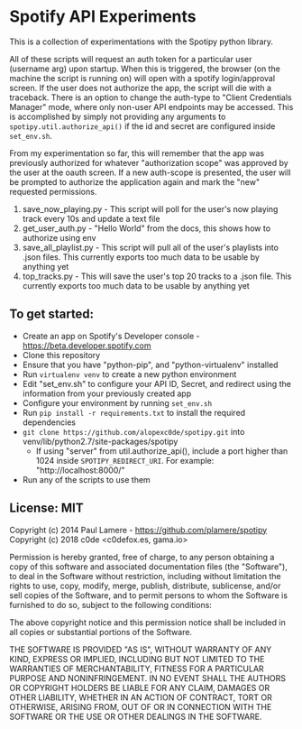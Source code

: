 # Spotify API Experiments

This is a collection of experimentations with the Spotipy python library.

All of these scripts will request an auth token for a particular user (username arg) upon startup. When this is triggered, the browser (on the machine the script is running on) will open with a spotify login/approval screen. If the user does not authorize the app, the script will die with a traceback.
There is an option to change the auth-type to "Client Credentials Manager" mode, where only non-user API endpoints may be accessed. This is accomplished by simply not providing any arguments to `spotipy.util.authorize_api()` if the id and secret are configured inside `set_env.sh`.

From my experimentation so far, this will remember that the app was previously authorized for whatever "authorization scope" was approved by the user at the oauth screen. If a new auth-scope is presented, the
user will be prompted to authorize the application again and mark the "new" requested permissions.

1. save_now_playing.py - This script will poll for the user's now playing track every 10s and update a text file
2. get_user_auth.py - "Hello World" from the docs, this shows how to authorize using env
3. save_all_playlist.py - This script will pull all of the user's playlists into .json files. This currently exports too much data to be usable by anything yet
4. top_tracks.py - This will save the user's top 20 tracks to a .json file. This currently exports too much data to be usable by anything yet

## To get started:
* Create an app on Spotify's Developer console - https://beta.developer.spotify.com
* Clone this repository
* Ensure that you have "python-pip", and "python-virtualenv" installed
* Run `virtualenv venv` to create a new python environment
* Edit "set_env.sh" to configure your API ID, Secret, and redirect using the information from your previously created app
* Configure your environment by running `set_env.sh`
* Run `pip install -r requirements.txt` to install the required dependencies
* `git clone https://github.com/alopexc0de/spotipy.git` into venv/lib/python2.7/site-packages/spotipy
    * If using "server" from util.authorize_api(), include a port higher than 1024 inside `SPOTIPY_REDIRECT_URI`. For example: "http://localhost:8000/"
* Run any of the scripts to use them

## License: MIT
Copyright (c) 2014 Paul Lamere - https://github.com/plamere/spotipy
Copyright (c) 2018 c0de <c0defox.es, gama.io>

Permission is hereby granted, free of charge, to any person obtaining a copy of this software and associated documentation files (the "Software"), to deal in the Software without restriction, including without limitation the rights to use, copy, modify, merge, publish, distribute, sublicense, and/or sell copies of the Software, and to permit persons to whom the Software is furnished to do so, subject to the following conditions:

The above copyright notice and this permission notice shall be included in all copies or substantial portions of the Software.

THE SOFTWARE IS PROVIDED "AS IS", WITHOUT WARRANTY OF ANY KIND, EXPRESS OR IMPLIED, INCLUDING BUT NOT LIMITED TO THE WARRANTIES OF MERCHANTABILITY, FITNESS FOR A PARTICULAR PURPOSE AND NONINFRINGEMENT. IN NO EVENT SHALL THE AUTHORS OR COPYRIGHT HOLDERS BE LIABLE FOR ANY CLAIM, DAMAGES OR OTHER LIABILITY, WHETHER IN AN ACTION OF CONTRACT, TORT OR OTHERWISE, ARISING FROM, OUT OF OR IN CONNECTION WITH THE SOFTWARE OR THE USE OR OTHER DEALINGS IN THE SOFTWARE.
